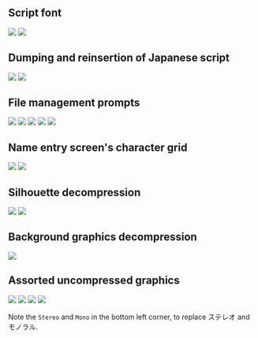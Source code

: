 ## Script font
![](/repo%20images/jp%20font%20dump.png)
![](/repo%20images/font%20insertion%20success.png)

## Dumping and reinsertion of Japanese script
![](/repo%20images/script%20dump%20screen%20capture.png)
![](/repo%20images/script%20insertion%20testing.png)

## File management prompts
![](/repo%20images/file%20prompt%20main%20screen%20new%20file.png)
![](/repo%20images/file%20prompt%20main%20screen%20longer%20name.png)
![](/repo%20images/file%20prompt%20continue%20after%20ending.png)
![](/repo%20images/file%20prompt%20resume%20from%20last%20save.png)
![](/repo%20images/file%20prompt%20delete.png)

## Name entry screen's character grid
![](/repo%20images/name%20entry%20grid%20translated%20-%20pg%201.png)
![](/repo%20images/name%20entry%20grid%20translated%20-%20pg%202.png)

## Silhouette decompression
![](/repo%20images/example%20silhouette%20-%20basic.png)
![](/repo%20images/example%20silhouette%20-%20not%20basic.png)

## Background graphics decompression
![](/repo%20images/opening%20credits%20screen.png)

## Assorted uncompressed graphics
![](/repo%20images/bad%20end%20graphic.png)
![](/repo%20images/end%20credits%20gfx%20data.png)
![](/repo%20images/name%20entry%20button%20text.png)
![](/repo%20images/stereo%20mono%20translated%20buttons.png)

Note the `Stereo` and `Mono` in the bottom left corner, to replace ステレオ and モノラル.
